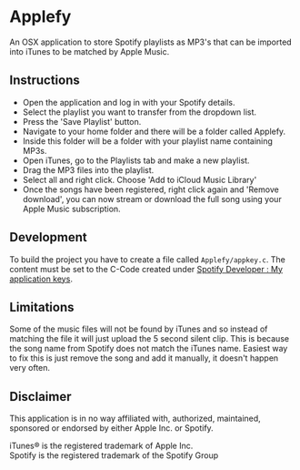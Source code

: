 # Applefy

An OSX application to store Spotify playlists as MP3's that can be imported into iTunes to be matched by Apple Music.

Instructions
----

* Open the application and log in with your Spotify details.
* Select the playlist you want to transfer from the dropdown list.
* Press the 'Save Playlist' button.
* Navigate to your home folder and there will be a folder called Applefy.
* Inside this folder will be a folder with your playlist name containing MP3s.
* Open iTunes, go to the Playlists tab and make a new playlist.
* Drag the MP3 files into the playlist.
* Select all and right click. Choose 'Add to iCloud Music Library'
* Once the songs have been registered, right click again and 'Remove download', you can now stream or download the full song using your Apple Music subscription.

Development
----
To build the project you have to create a file called `Applefy/appkey.c`. The content must be set to the C-Code created under [Spotify Developer : My application keys](https://devaccount.spotify.com/my-account/keys/).

Limitations
----
Some of the music files will not be found by iTunes and so instead of matching the file it will just upload the 5 second silent clip. This is because the song name from Spotify does not match the iTunes name. Easiest way to fix this is just remove the song and add it manually, it doesn't happen very often.


Disclaimer
---

This application is in no way affiliated with, authorized, maintained, sponsored or endorsed by either Apple Inc. or Spotify. 

iTunes® is the registered trademark of Apple Inc.  
Spotify is the registered trademark of the Spotify Group